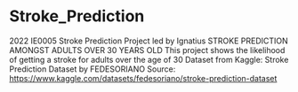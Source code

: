 # Stroke_Prediction
2022 IE0005 Stroke Prediction Project led by Ignatius
STROKE PREDICTION AMONGST ADULTS OVER 30 YEARS OLD
This project shows the likelihood of getting a stroke for adults over the age of 30
Dataset from Kaggle: Stroke Prediction Dataset by FEDESORIANO
Source: https://www.kaggle.com/datasets/fedesoriano/stroke-prediction-dataset
